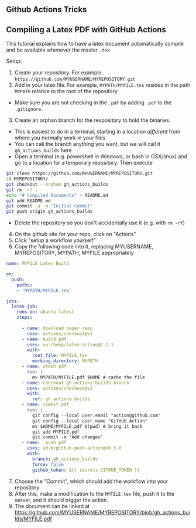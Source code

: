## Github Actions Tricks

## Compiling a Latex PDF with GitHub Actions
This tutorial explains how to have a latex document automatically compile and be available whenever the master `.tex` 

Setup:
1. Create your repository.  For example, `https://github.com/MYUSERNAME/MYREPOSITORY.git`
2. Add in your latex file.  For example, `MYPATH/MYFILE.tex` resides in the path `MYPATH` relative to the root of the repository
  - Make sure you are not checking in the `.pdf` by adding `.pdf` to the `.gitignore`.
3. Create an orphan branch for the respository to hold the binaries.
  - This is easiest to do in a terminal, starting in a location *different* from where you normally work in your files.
  - You can call the branch anything you want, but we will call it `gh_actions_builds` here
  - Open a terminal (e.g. powershell in Windows, or bash in OSX/linux) and go to a location for a temporary repository.  Then execute
  ```bash
  git clone https://github.com/MYUSERNAME/MYREPOSITORY.git
  cd MYREPOSITORY/
  git checkout --orphan gh_actions_builds
  git rm -rf . 
  echo "# Compiled Documents" > README.md
  git add README.md
  git commit -a -m "Initial Commit"
  git push origin gh_actions_builds 
  ```
  - Delete the repository so you don't accidentally use it (e.g. with `rm -rf`)
4. On the github site for your repo, click on "Actions"
5. Click "setup a workflow yourself"
6. Copy the following code into it, replacing MYUSERNAME, MYREPOSITORY, MYPATH, MYFILE appropriately
```yaml
name: MYFILE Latex Build

on: 
  push:
    paths:
    - 'MYPATH/MYFILE.tex'

jobs:
  latex-job:
    runs-on: ubuntu-latest
    steps:
      
      - name: download paper repo
        uses: actions/checkout@v1
      - name: build pdf 
        uses: xu-cheng/latex-action@1.2.1
        with:
          root_file: MYFILE.tex
          working_directory: MYPATH 
      - name: stash pdf
        run: |
          mv MYPATH/MYFILE.pdf $HOME # cache the file
      - name: checkout gh_actions_builds branch
        uses: actions/checkout@v1
        with:
          ref: gh_actions_builds
      - name: commit pdf
        run: |
          git config --local user.email "action@github.com"
          git config --local user.name "GitHub Action"
          mv $HOME/MYFILE.pdf $(pwd) # bring it back 
          git add MYFILE.pdf
          git commit -m "Add changes"
      - name:  push pdf
        uses: ad-m/github-push-action@v0.5.0
        with: 
          branch: gh_actions_builds 
          force: false
          github_token: ${{ secrets.GITHUB_TOKEN }}
```
 7. Choose the "Commit", which should add the workflow into your repository
 8. After this, make a modification to the `MYFILE.tex` file, push it to the server, and it should trigger the action.
 9. The document can be linked at https://github.com/MYUSERNAME/MYREPOSITORY/blob/gh_actions_builds/MYFILE.pdf
